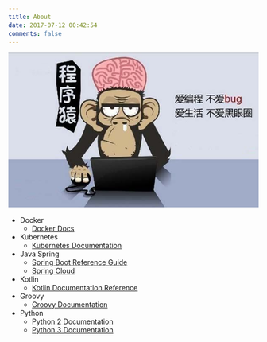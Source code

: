 ```yaml
---
title: About
date: 2017-07-12 00:42:54
comments: false
---
```

![I'm a coder](/images/timg.jpeg)

- Docker
  - [Docker Docs](https://docs.docker.com)
- Kubernetes
  - [Kubernetes Documentation](https://kubernetes.io/docs/home)
- Java Spring
  - [Spring Boot Reference Guide](https://docs.spring.io/spring-boot/docs/current/reference/htmlsingle/)
  - [Spring Cloud](https://spring.io/projects/spring-cloud)
- Kotlin
  - [Kotlin Documentation Reference](https://www.kotlincn.net/docs/reference/)
- Groovy
  - [Groovy Documentation](http://www.groovy-lang.org/documentation.html)
- Python
  - [Python 2 Documentation](https://docs.python.org/2/)
  - [Python 3 Documentation](https://docs.python.org/3/)
